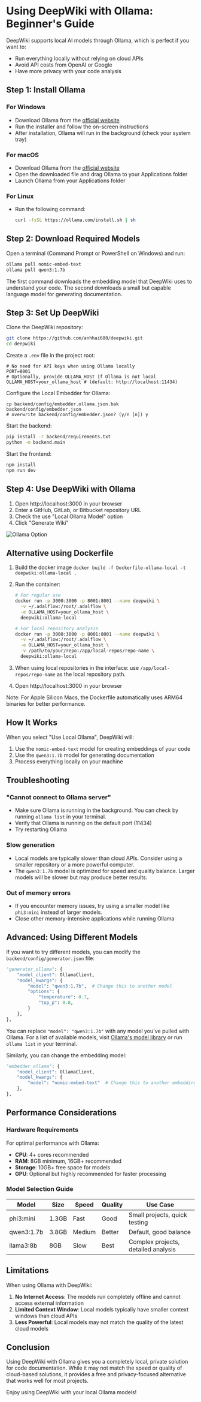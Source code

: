 # Using DeepWiki with Ollama: Beginner's Guide

DeepWiki supports local AI models through Ollama, which is perfect if you want to:

- Run everything locally without relying on cloud APIs
- Avoid API costs from OpenAI or Google
- Have more privacy with your code analysis

## Step 1: Install Ollama

### For Windows
- Download Ollama from the [official website](https://ollama.com/download)
- Run the installer and follow the on-screen instructions
- After installation, Ollama will run in the background (check your system tray)

### For macOS
- Download Ollama from the [official website](https://ollama.com/download)
- Open the downloaded file and drag Ollama to your Applications folder
- Launch Ollama from your Applications folder

### For Linux
- Run the following command:
  ```bash
  curl -fsSL https://ollama.com/install.sh | sh
  ```

## Step 2: Download Required Models

Open a terminal (Command Prompt or PowerShell on Windows) and run:

```bash
ollama pull nomic-embed-text
ollama pull qwen3:1.7b
```

The first command downloads the embedding model that DeepWiki uses to understand your code. The second downloads a small but capable language model for generating documentation.

## Step 3: Set Up DeepWiki

Clone the DeepWiki repository:
```bash
git clone https://github.com/anhhai680/deepwiki.git
cd deepwiki
```

Create a `.env` file in the project root:
```
# No need for API keys when using Ollama locally
PORT=8001
# Optionally, provide OLLAMA_HOST if Ollama is not local
OLLAMA_HOST=your_ollama_host # (default: http://localhost:11434)
```

Configure the Local Embedder for Ollama:
```
cp backend/config/embedder.ollama.json.bak backend/config/embedder.json
# overwrite backend/config/embedder.json? (y/n [n]) y
```

Start the backend:
```bash
pip install -r backend/requirements.txt
python -m backend.main
```

Start the frontend:
```bash
npm install
npm run dev
```

## Step 4: Use DeepWiki with Ollama

1. Open http://localhost:3000 in your browser
2. Enter a GitHub, GitLab, or Bitbucket repository URL
3. Check the use "Local Ollama Model" option
4. Click "Generate Wiki"

![Ollama Option](screenshots/Ollama.png)

## Alternative using Dockerfile

1. Build the docker image `docker build -f Dockerfile-ollama-local -t deepwiki:ollama-local .`
2. Run the container:
   ```bash
   # For regular use
   docker run -p 3000:3000 -p 8001:8001 --name deepwiki \
     -v ~/.adalflow:/root/.adalflow \
     -e OLLAMA_HOST=your_ollama_host \
     deepwiki:ollama-local
   
   # For local repository analysis
   docker run -p 3000:3000 -p 8001:8001 --name deepwiki \
     -v ~/.adalflow:/root/.adalflow \
     -e OLLAMA_HOST=your_ollama_host \
     -v /path/to/your/repo:/app/local-repos/repo-name \
     deepwiki:ollama-local
   ```

3. When using local repositories in the interface: use `/app/local-repos/repo-name` as the local repository path.

4. Open http://localhost:3000 in your browser

Note: For Apple Silicon Macs, the Dockerfile automatically uses ARM64 binaries for better performance.

## How It Works

When you select "Use Local Ollama", DeepWiki will:

1. Use the `nomic-embed-text` model for creating embeddings of your code
2. Use the `qwen3:1.7b` model for generating documentation
3. Process everything locally on your machine

## Troubleshooting

### "Cannot connect to Ollama server"
- Make sure Ollama is running in the background. You can check by running `ollama list` in your terminal.
- Verify that Ollama is running on the default port (11434)
- Try restarting Ollama

### Slow generation
- Local models are typically slower than cloud APIs. Consider using a smaller repository or a more powerful computer.
- The `qwen3:1.7b` model is optimized for speed and quality balance. Larger models will be slower but may produce better results.

### Out of memory errors
- If you encounter memory issues, try using a smaller model like `phi3:mini` instead of larger models.
- Close other memory-intensive applications while running Ollama

## Advanced: Using Different Models

If you want to try different models, you can modify the `backend/config/generator.json` file:

```python
"generator_ollama": {
    "model_client": OllamaClient,
    "model_kwargs": {
        "model": "qwen3:1.7b",  # Change this to another model
        "options": {
            "temperature": 0.7,
            "top_p": 0.8,
        }
    },
},
```

You can replace `"model": "qwen3:1.7b"` with any model you've pulled with Ollama. For a list of available models, visit [Ollama's model library](https://ollama.com/library) or run `ollama list` in your terminal.

Similarly, you can change the embedding model:

```python
"embedder_ollama": {
    "model_client": OllamaClient,
    "model_kwargs": {
        "model": "nomic-embed-text"  # Change this to another embedding model
    },
},
```

## Performance Considerations

### Hardware Requirements

For optimal performance with Ollama:
- **CPU**: 4+ cores recommended
- **RAM**: 8GB minimum, 16GB+ recommended
- **Storage**: 10GB+ free space for models
- **GPU**: Optional but highly recommended for faster processing

### Model Selection Guide

| Model | Size | Speed | Quality | Use Case |
|-------|------|-------|---------|----------|
| phi3:mini | 1.3GB | Fast | Good | Small projects, quick testing |
| qwen3:1.7b | 3.8GB | Medium | Better | Default, good balance |
| llama3:8b | 8GB | Slow | Best | Complex projects, detailed analysis |

## Limitations

When using Ollama with DeepWiki:

1. **No Internet Access**: The models run completely offline and cannot access external information
2. **Limited Context Window**: Local models typically have smaller context windows than cloud APIs
3. **Less Powerful**: Local models may not match the quality of the latest cloud models

## Conclusion

Using DeepWiki with Ollama gives you a completely local, private solution for code documentation. While it may not match the speed or quality of cloud-based solutions, it provides a free and privacy-focused alternative that works well for most projects.

Enjoy using DeepWiki with your local Ollama models!
